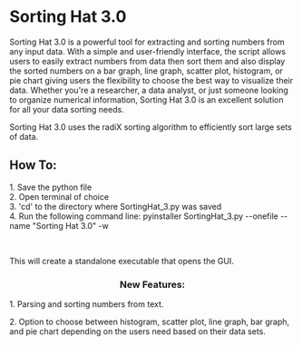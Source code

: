 <h1>Sorting Hat 3.0</h1>

<p>Sorting Hat 3.0 is a powerful tool for extracting and sorting numbers from any input data. With a simple and user-friendly interface, the script allows users to easily extract numbers from data then sort them and also display the sorted numbers on a bar graph, line graph, scatter plot, histogram, or pie chart giving users the flexibility to choose the best way to visualize their data. Whether you're a researcher, a data analyst, or just someone looking to organize numerical information, Sorting Hat 3.0 is an excellent solution for all your data sorting needs.</p>

<p>Sorting Hat 3.0 uses the radiX sorting algorithm to efficiently sort large sets of data.</p>

<h2>How To:</h2>

<p>1. Save the python file<br>
   2. Open terminal of choice<br>
   3. 'cd' to the directory where SortingHat_3.py was saved<br>
   4. Run the following command line: pyinstaller SortingHat_3.py --onefile --name "Sorting Hat 3.0" -w</p><br>

<p>This will create a standalone executable that opens the GUI.</p>

<h3 style="text-align: center">New Features:</h3>
<p>1. Parsing and sorting numbers from text.</p>
<p>2. Option to choose between histogram, scatter plot, line graph, bar graph, and pie chart depending
on the users need based on their data sets.</p>
